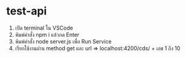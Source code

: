 # test-api
 1. เปิด terminal ใน VSCode
 2. พิมพ์คำสั่ง npm i แล้วกด Enter
 3. พิมพ์คำสั่ง node server.js เพื่อ Run Service
 4. เรียกใช้งานผ่าน method get และ url => localhost:4200/cds/ + เลข 1 ถึง 10
